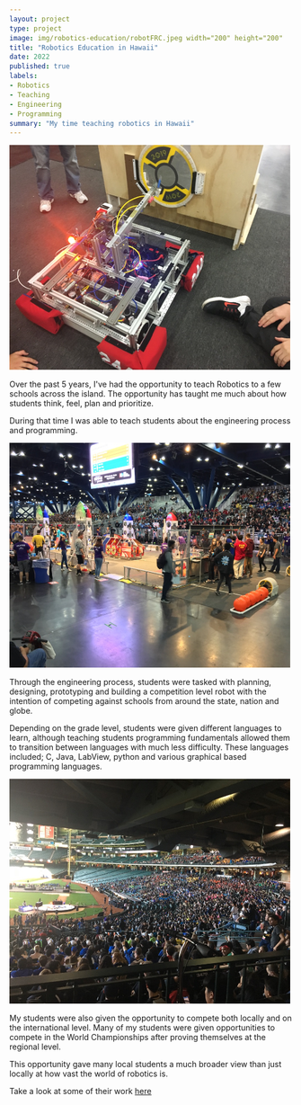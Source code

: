 ```yaml
---
layout: project
type: project
image: img/robotics-education/robotFRC.jpeg width="200" height="200"
title: "Robotics Education in Hawaii"
date: 2022
published: true
labels:
- Robotics
- Teaching
- Engineering
- Programming
summary: "My time teaching robotics in Hawaii"
---
```


<img class="img-fluid" src="../img/robotics-education/robotFRC.jpeg" width="500" height="400" alt="">

Over the past 5 years, I've had the opportunity to teach Robotics to a few schools across the island. The opportunity has taught me much about how students think, feel, plan and prioritize.

During that time I was able to teach students about the engineering process and programming.

<img class="img-fluid" src="../img/robotics-education/competition.jpeg" width="500" height="400" alt="">

Through the engineering process, students were tasked with planning, designing, prototyping and building a competition level robot with the intention of competing against schools from around the state, nation and globe. 

Depending on the grade level, students were given different languages to learn, although teaching students programming fundamentals allowed them to transition between languages with much less difficulty. These languages included; C, Java, LabView, python and various graphical based programming languages. 

<img class="img-fluid" src="../img/robotics-education/stadiumseating.jpeg" width="500" height="400" alt="">

My students were also given the opportunity to compete both locally and on the international level. Many of my students were given opportunities to compete in the World Championships after proving themselves at the regional level.

This opportunity gave many local students a much broader view than just locally at how vast the world of robotics is. 

Take a look at some of their work [here](https://www.ksrobowarriors.org)
